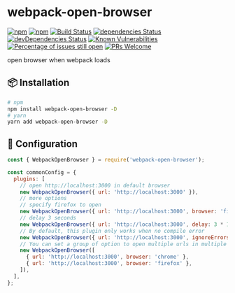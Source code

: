 # webpack-open-browser

[![npm](https://img.shields.io/npm/v/webpack-open-browser)](https://www.npmjs.com/package/webpack-open-browser) [![npm](https://img.shields.io/npm/dm/webpack-open-browser)](https://www.npmjs.com/package/webpack-open-browser) [![Build Status](https://travis-ci.org/tjx666/webpack-open-browser.svg?branch=master)](https://travis-ci.org/tjx666/webpack-open-browser) [![dependencies Status](https://david-dm.org/tjx666/webpack-open-browser/status.svg)](https://david-dm.org/tjx666/webpack-open-browser) [![devDependencies Status](https://david-dm.org/tjx666/webpack-open-browser/dev-status.svg)](https://david-dm.org/tjx666/webpack-open-browser?type=dev) [![Known Vulnerabilities](https://snyk.io/test/github/tjx666/webpack-open-browser/badge.svg?targetFile=package.json)](https://snyk.io/test/github/tjx666/webpack-open-browser?targetFile=package.json) [![Percentage of issues still open](https://isitmaintained.com/badge/open/tjx666/webpack-open-browser.svg)](http://isitmaintained.com/project/tjx666/webpack-open-browser') [![PRs Welcome](https://img.shields.io/badge/PRs-welcome-brightgreen.svg?style=flat)](http://makeapullrequest.com)

open browser when webpack loads

## :package: Installation

```bash
# npm
npm install webpack-open-browser -D
# yarn
yarn add webpack-open-browser -D
```

## :wrench: Configuration

```javascript
const { WebpackOpenBrowser } = require('webpack-open-browser');

const commonConfig = {
  plugins: [
    // open http://localhost:3000 in default browser
    new WebpackOpenBrowser({ url: 'http://localhost:3000' }),
    // more options
    // specify firefox to open
    new WebpackOpenBrowser({ url: 'http://localhost:3000', browser: 'firefox' }),
    // delay 3 seconds
    new WebpackOpenBrowser({ url: 'http://localhost:3000', delay: 3 * 1000 }),
    // By default, this plugin only works when no compile error
    new WebpackOpenBrowser({ url: 'http://localhost:3000', ignoreErrors: true }),
    // You can set a group of option to open multiple urls in multiple browsers
    new WebpackOpenBrowser([
      { url: 'http://localhost:3000', browser: 'chrome' },
      { url: 'http://localhost:3000', browser: 'firefox' },
    ]),
  ],
};
```
